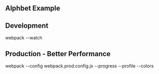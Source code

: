 ##  Alphbet Example ##

## Development ##
webpack --watch


## Production - Better Performance ##
webpack --config webpack.prod.config.js --progress --profile --colors